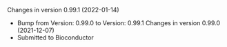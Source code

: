 Changes in version 0.99.1 (2022-01-14)
+ Bump from Version: 0.99.0 to Version: 0.99.1
Changes in version 0.99.0 (2021-12-07)
+ Submitted to Bioconductor
